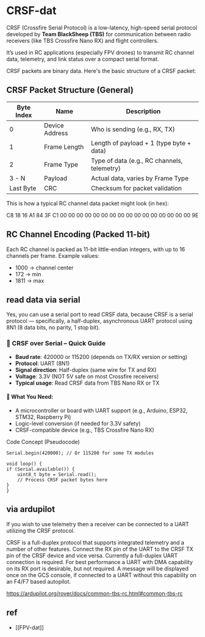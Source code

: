 
# CRSF-dat

CRSF (Crossfire Serial Protocol) is a low-latency, high-speed serial protocol developed by **Team BlackSheep (TBS)** for communication between radio receivers (like TBS Crossfire Nano RX) and flight controllers.

It’s used in RC applications (especially FPV drones) to transmit RC channel data, telemetry, and link status over a compact serial format.

CRSF packets are binary data. Here's the basic structure of a CRSF packet:

## CRSF Packet Structure (General)

| Byte Index | Name           | Description                                 |
|------------|----------------|---------------------------------------------|
| 0          | Device Address | Who is sending (e.g., RX, TX)               |
| 1          | Frame Length   | Length of payload + 1 (type byte + data)    |
| 2          | Frame Type     | Type of data (e.g., RC channels, telemetry) |
| 3 - N      | Payload        | Actual data, varies by Frame Type           |
| Last Byte  | CRC            | Checksum for packet validation              |


This is how a typical RC channel data packet might look (in hex):

C8 18 16 A1 84 3F C1 00 00 00 00 00 00 00 00 00 00 00 00 00 00 00 00 9E

## RC Channel Encoding (Packed 11-bit)

Each RC channel is packed as 11-bit little-endian integers, with up to 16 channels per frame. Example values:

- 1000 → channel center
- 172 → min
- 1811 → max

## read data via serial 

Yes, you can use a serial port to read CRSF data, because CRSF is a serial protocol — specifically, a half-duplex, asynchronous UART protocol using 8N1 (8 data bits, no parity, 1 stop bit).

### 📡 CRSF over Serial – Quick Guide

- **Baud rate**: 420000 or 115200 (depends on TX/RX version or setting)
- **Protocol**: UART (8N1)
- **Signal direction**: Half-duplex (same wire for TX and RX)
- **Voltage**: 3.3V (NOT 5V safe on most Crossfire receivers)
- **Typical usage**: Read CRSF data from TBS Nano RX or TX

#### 🧰 What You Need:
- A microcontroller or board with UART support (e.g., Arduino, ESP32, STM32, Raspberry Pi)
- Logic-level conversion (if needed for 3.3V safety)
- CRSF-compatible device (e.g., TBS Crossfire Nano RX)

Code Concept (Pseudocode)


    Serial.begin(420000); // Or 115200 for some TX modules

    void loop() {
    if (Serial.available()) {
        uint8_t byte = Serial.read();
        // Process CRSF packet bytes here
    }
    }



## via ardupilot 

If you wish to use telemetry then a receiver can be connected to a UART utilizing the CRSF protocol.

CRSF is a full-duplex protocol that supports integrated telemetry and a number of other features. Connect the RX pin of the UART to the CRSF TX pin of the CRSF device and vice versa. Currently a full-duplex UART connection is required. For best performance a UART with DMA capability on its RX port is desirable, but not required. A message will be displayed once on the GCS console, if connected to a UART without this capability on an F4/F7 based autopilot.

https://ardupilot.org/rover/docs/common-tbs-rc.html#common-tbs-rc

## ref 

- [[FPV-dat]]